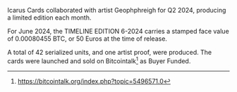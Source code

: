 Icarus Cards collaborated with artist Geophphreigh for Q2 2024, producing a limited edition each month.

For June 2024, the TIMELINE EDITION 6-2024 carries a stamped face value of 0.00080455 BTC, or 50 Euros at the time of release.

A total of 42 serialized units, and one artist proof, were produced. The cards were launched and sold on Bitcointalk[^1] as Buyer Funded.

[^1]: https://bitcointalk.org/index.php?topic=5496571.0
